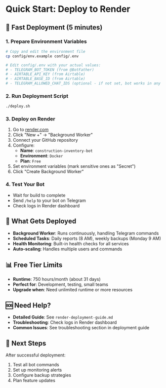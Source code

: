 # Quick Start: Deploy to Render

## 🚀 Fast Deployment (5 minutes)

### 1. Prepare Environment Variables
```bash
# Copy and edit the environment file
cp config/env.example config/.env

# Edit config/.env with your actual values:
# - TELEGRAM_BOT_TOKEN (from @BotFather)
# - AIRTABLE_API_KEY (from Airtable)
# - AIRTABLE_BASE_ID (from Airtable)
# - TELEGRAM_ALLOWED_CHAT_IDS (optional - if not set, bot works in any chat)
```

### 2. Run Deployment Script
```bash
./deploy.sh
```

### 3. Deploy on Render
1. Go to [render.com](https://render.com)
2. Click "New +" → "Background Worker"
3. Connect your GitHub repository
4. Configure:
   - **Name**: `construction-inventory-bot`
   - **Environment**: `Docker`
   - **Plan**: `Free`
5. Set environment variables (mark sensitive ones as "Secret")
6. Click "Create Background Worker"

### 4. Test Your Bot
- Wait for build to complete
- Send `/help` to your bot on Telegram
- Check logs in Render dashboard

## 🔧 What Gets Deployed

- **Background Worker**: Runs continuously, handling Telegram commands
- **Scheduled Tasks**: Daily reports (8 AM), weekly backups (Monday 9 AM)
- **Health Monitoring**: Built-in health checks for all services
- **Auto-scaling**: Handles multiple users and commands

## 📊 Free Tier Limits

- **Runtime**: 750 hours/month (about 31 days)
- **Perfect for**: Development, testing, small teams
- **Upgrade when**: Need unlimited runtime or more resources

## 🆘 Need Help?

- **Detailed Guide**: See `render-deployment-guide.md`
- **Troubleshooting**: Check logs in Render dashboard
- **Common Issues**: See troubleshooting section in deployment guide

## 🎯 Next Steps

After successful deployment:
1. Test all bot commands
2. Set up monitoring alerts
3. Configure backup strategies
4. Plan feature updates
